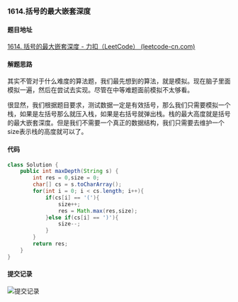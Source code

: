 ### 1614.括号的最大嵌套深度

#### 题目地址

[1614. 括号的最大嵌套深度 - 力扣（LeetCode） (leetcode-cn.com)](https://leetcode-cn.com/problems/maximum-nesting-depth-of-the-parentheses/)

#### 解题思路

其实不管对于什么难度的算法题，我们最先想到的算法，就是模拟。现在脑子里面模拟一遍，然后在尝试去实现。尽管在中等难题面前模拟不太够看。

很显然，我们根据题目要求，测试数据一定是有效括号，那么我们只需要模拟一个栈，如果是左括号那么就压入栈，如果是右括号就弹出栈。栈的最大高度就是括号的最大嵌套深度。但是我们不需要一个真正的数据结构，我们只需要去维护一个size表示栈的高度就可以了。

#### 代码

```java
class Solution {
    public int maxDepth(String s) {
        int res = 0,size = 0;
        char[] cs = s.toCharArray();
        for(int i = 0; i < cs.length; i++){
            if(cs[i] == '('){
                size++;
                res = Math.max(res,size);
            }else if(cs[i] == ')'){
                size--;
            }
        }
        return res;
    }
}
```

#### 提交记录

![提交记录](https://gitee.com/QingShanxl/pictures/raw/master/img//image-20220107213629574.png)
